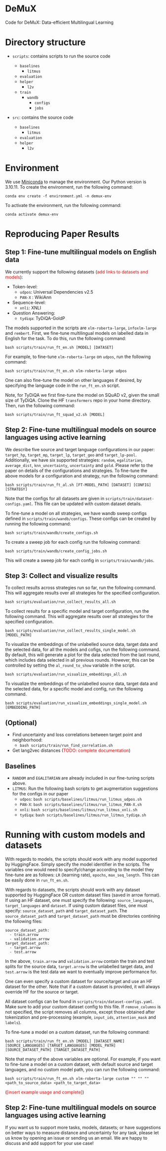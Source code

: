 # DeMuX
Code for DeMuX: Data-efficient Multilingual Learning

# Directory structure
- `scripts`: contains scripts to run the source code
    - `baselines`
        - `litmus`
    - `evaluation`
    - `helper`
       - `l2v`
    - `train`
        - `wandb`
            - `configs`
            -  `jobs`

- `src`: contains the source code
    - `baselines`
        - `litmus`
    - `evaluation`
    - `helper`
       - `l2v`

# Environment
We use [Miniconda](https://docs.conda.io/en/latest/miniconda.html) to manage the environment. Our Python version is 3.10.11. To create the environment, run the following command:

```
conda env create -f environment.yml -n demux-env
```

To activate the environment, run the following command:

```
conda activate demux-env
```

# Reproducing Paper Results
## Step 1: Fine-tune multilingual models on English data
We currently support the following datasets (<span style="color:red">add links to datasets and models</span>): 
- Token-level:
  - `udpos`: Universal Dependencies v2.5 
  - `PAN-X` : WikiAnn
- Sequence-level:
  - `xnli`: XNLI
- Question Answering:
  - `tydiqa`: TyDiQA-GoldP

The models supported in the scripts are `xlm-roberta-large`, `infoxlm-large` and `rembert`. First, we fine-tune multilingual models on labelled data in English for the task. To do this, run the following command:

```
bash scripts/train/run_ft_en.sh [MODEL] [DATASET]
```

For example, to fine-tune `xlm-roberta-large` on `udpos`, run the following command:

```
bash scripts/train/run_ft_en.sh xlm-roberta-large udpos
```

One can also fine-tune the model on other languages if desired, by specifying the language code in the `run_ft_en.sh` script.

Note, for TyDiQA we first fine-tune the model on SQuAD v2, given the small size of TyDiQA. Clone the HF `transformers` repo in your home directory. Then, run the following command:

```
bash scripts/train/run_ft_squad_v2.sh [MODEL]
```


## Step 2: Fine-tune multilingual models on source languages using active learning
We describe five source and target language configurations in our paper: `target_hp`, `target_mp`, `target_lp`, `target_geo` and `target_lp-pool`. Additionally, we have six supported strategies: `random`, `egalitarian`, `average_dist`, `knn_uncertainty`, `uncertainty` and `gold`. Please refer to the paper on details of the configurations and strategies. To fine-tune the above models for a configuration and strategy, run the following command:

```
bash scripts/train/run_ft_al.sh [FT-MODEL_PATH] [DATASET] [CONFIG] [STRATEGY]
```
Note that the configs for all datasets are given in `scripts/train/dataset-configs.yaml`. This file can be updated with custom dataset details.

To fine-tune a model on all strategies, we have wandb sweep configs defined in `scripts/train/wandb/configs`. These configs can be created by running the following command: 
```
bash scripts/train/wandb/create_configs.sh
```
To create a sweep job for each config run the following command:

```
bash scripts/train/wandb/create_config_jobs.sh
```
This will create a sweep job for each config in `scripts/train/wandb/jobs`.


## Step 3: Collect and visualize results
To collect results across strategies run so far, run the following command. This will aggregate results over all strategies for the specified configuration.

```
bash scripts/evaluation/run_collect_results_all.sh
```
To collect results for a specific model and target configuration, run the following command. This will aggregate results over all strategies for the specified configuration.

```
bash scripts/evaluation/run_collect_results_single_model.sh [MODEL_PATH]
```

To visualize the embeddings of the unlabelled source data, target data and the selected data, for all the models and cofigs, run the following command. By default, this will generate a plot for the data selected from the last round, which includes data selected in all previous rounds. However, this can be controlled by setting the `al_round_to_show` variable in the script.

```
bash scripts/evaluation/run_visualize_embeddings_all.sh
```

To visualize the embeddings of the unlabelled source data, target data and the selected data, for a specific model and config, run the following command.

```
bash scripts/evaluation/run_visualize_embeddings_single_model.sh [EMBEDDING_PATH]
```

## (Optional) 
- Find uncertainty and loss correlations between target point and neighborhood:
  - ``` bash scripts/train/run_find_correlation.sh ```
- Get lang2vec distances (<span style="color:red">TODO: complete documentation</span>)

## Baselines
- `RANDOM` and `EGALITARIAN` are already included in our fine-tuning scripts above.
- `LITMUS`: Run the following bash scripts to get augmentation suggestions for the configs in our paper
  - `udpos`: ```bash scripts/baselines/litmus/run_litmus_udpos.sh```
  - `PAN-X`: ```bash scripts/baselines/litmus/run_litmus_PAN-X.sh```
  - `xnli`: ```bash scripts/baselines/litmus/run_litmus_xnli.sh```
  - `tydiqa`: ```bash scripts/baselines/litmus/run_litmus_tydiqa.sh```


# Running with custom models and datasets
With regards to models, the scripts should work with any model supported by HuggingFace. Simply specify the model identifier in the scripts. The variables one would need to specify/change according to the model they fine-tune are as follows: `LR` (learning rate), `epochs`, `max_seq_length`. This can be easily done in `run_ft_en.sh`. 

With regards to datasets, the scripts should work with any dataset supported by HuggingFace OR custom dataset files (saved in arrow format). If using an HF dataset, one must specify the following: `source_languages`, `target_languages` and `dataset`. If using custom dataset files, one must specify: `source_dataset_path` and `target_dataset_path`. The `source_dataset_path` and `target_dataset_path` must be directories contining the following files:
```
source_dataset_path: 
  - train.arrow
  - validation.arrow
target_dataset_path: 
  - target.arrow
  - test.arrow
```
In the above, `train.arrow` and `validation.arrow` contain the train and test splits for the source data, `target.arrow` is the unlabelled target data, and `test.arrow` is the test data we want to eventually improve performance for.

One can even specify a custom dataset for source/target and use an HF dataset for the other. Note that if a custom dataset is provided, it will always override HF for the source or target. 

All dataset configs can be found in `scripts/train/dataset-configs.yaml`. Make sure to add your custom dataset config to this file. If `remove_columns` is not specified, the script removes all columns, except those obtained after tokenization and pre-processing (example, `input_ids`, `attention_mask` and `labels`). 

To fine-tune a model on a custom dataset, run the following command:

```
bash scripts/train/run_ft_en.sh [MODEL] [DATASET_NAME] [SOURCE_LANGUAGES] [TARGET_LANGUAGES] [MODEL_PATH][SOURCE_DATASET_PATH] [TARGET_DATASET_PATH]
```

Note that many of the above variables are optional. For example, if you want to fine-tune a model on a custom dataset, with default source and target languages, and no custom model path, you can run the following command:

```
bash scripts/train/run_ft_en.sh xlm-roberta-large custom "" "" "" <path_to_source_data> <path_to_target_data>
```

(<span style="color:red">[insert example usage and complete]</span>)

## Step 2: Fine-tune multilingual models on source languages using active learning

If you want us to support more tasks, models, datasets; or have suggestions on better ways to measure distance and uncertainty for any task, please let us know by opening an issue or sending us an email. We are happy to discuss and add support for your use case! 



